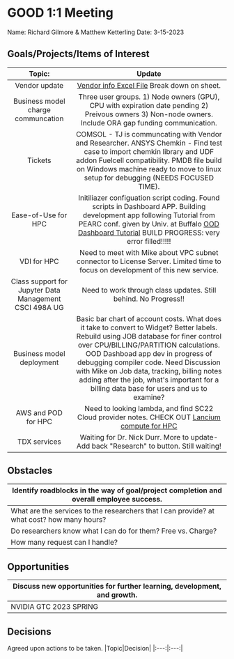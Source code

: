 # GOOD 1:1 Meeting 
Name: Richard Gilmore & Matthew Ketterling
Date: 3-15-2023
## Goals/Projects/Items of Interest 
|Topic:|Update|
|:---:|:---:| 
| Vendor update | [Vendor info Excel File](https://mines0.sharepoint.com/:x:/r/sites/GRP-ITS-CIARC/Shared%20Documents/General/HPCFiles/Financial%20Analysis%202023/HPC%20Analysis%20MASTER%20.xlsx?d=w646ff1b781014353bd0baf32f629847d&csf=1&web=1) Break down on sheet.
| Business model charge communcation | Three user groups. 1) Node owners (GPU), CPU with expiration date pending 2) Preivous owners 3) Non-node owners. Include ORA gap funding communication. 
|Tickets| COMSOL - TJ is communcating with Vendor and Researcher. ANSYS Chemkin - Find test case to import chemkin library and UDF addon Fuelcell compatibility. PMDB file build on Windows machine ready to move to linux setup for debugging (NEEDS FOCUSED TIME).
|Ease-of-Use for HPC| Initiliazer configuation script coding. Found scripts in Dashboard APP. Building development app following Tutorial from PEARC conf. given by Univ. at Buffalo [OOD Dashboard Tutorial](https://github.com/ubccr/hpc-toolset-tutorial/blob/master/ondemand/README.md#dashboard-developer-mode-tutorial) BUILD PROGRESS: very error filled!!!!! |
|VDI for HPC| Need to meet with Mike about VPC subnet connector to License Server. Limited time to focus on development of this new service.
|Class support for Jupyter Data Management CSCI 498A UG| Need to work through class updates. Still behind. No Progress!!
|Business model deployment| Basic bar chart of account costs. What does it take to convert to Widget? Better labels. Rebuild using JOB database for finer control over CPU/BILLING/PARTITION calculations. OOD Dashboad app dev in progress of debugging compiler code. Need Discussion with Mike on Job data, tracking, billing notes adding after the job, what's important for a billing data base for users and us to examine?
|AWS and POD for HPC | Need to looking lambda, and find SC22 Cloud provider notes. CHECK OUT [Lancium compute for HPC](https://lancium.com/solutions/#solutions-lancium-compute)
|TDX services| Waiting for Dr. Nick Durr. More to update- Add back "Research" to button. Still waiting!

## Obstacles
|Identify roadblocks in the way of goal/project completion and overall employee success.|
|---|
|What are the services to the researchers that I can provide? at what cost? how many hours?
|Do researchers know what I can do for them? Free vs. Charge?|
|How many request can I handle?|Depends on if the software is build? depth and complexity of the model to load? Am I familar enough with the science domain to be useful.|

## Opportunities 
|Discuss new opportunities for further learning, development, and growth.|
|---|
|NVIDIA GTC 2023 SPRING| More notes to share.

## Decisions
Agreed upon actions to be taken.
|Topic|Decision|
|:---:|:---:|

